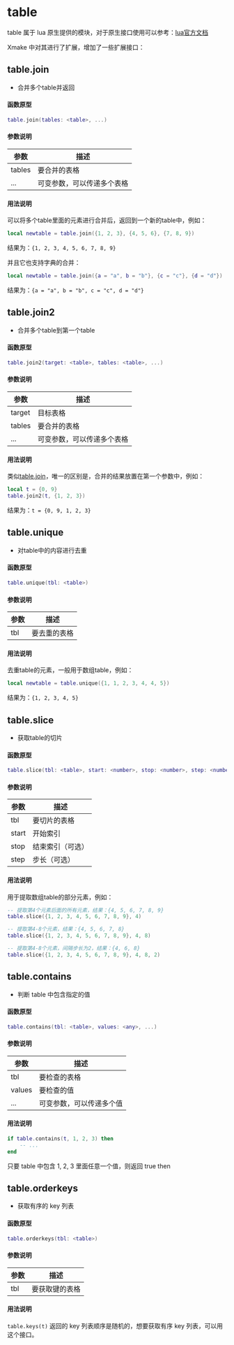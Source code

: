 
# table

table 属于 lua 原生提供的模块，对于原生接口使用可以参考：[lua官方文档](https://www.lua.org/manual/5.1/manual.html#5.5)

Xmake 中对其进行了扩展，增加了一些扩展接口：

## table.join

- 合并多个table并返回

#### 函数原型

```lua
table.join(tables: <table>, ...)
```

#### 参数说明

| 参数 | 描述 |
|------|------|
| tables | 要合并的表格 |
| ... | 可变参数，可以传递多个表格 |

#### 用法说明

可以将多个table里面的元素进行合并后，返回到一个新的table中，例如：

```lua
local newtable = table.join({1, 2, 3}, {4, 5, 6}, {7, 8, 9})
```

结果为：`{1, 2, 3, 4, 5, 6, 7, 8, 9}`

并且它也支持字典的合并：

```lua
local newtable = table.join({a = "a", b = "b"}, {c = "c"}, {d = "d"})
```

结果为：`{a = "a", b = "b", c = "c", d = "d"}`

## table.join2

- 合并多个table到第一个table

#### 函数原型

```lua
table.join2(target: <table>, tables: <table>, ...)
```

#### 参数说明

| 参数 | 描述 |
|------|------|
| target | 目标表格 |
| tables | 要合并的表格 |
| ... | 可变参数，可以传递多个表格 |

#### 用法说明

类似[table.join](#table-join)，唯一的区别是，合并的结果放置在第一个参数中，例如：

```lua
local t = {0, 9}
table.join2(t, {1, 2, 3})
```

结果为：`t = {0, 9, 1, 2, 3}`

## table.unique

- 对table中的内容进行去重

#### 函数原型

```lua
table.unique(tbl: <table>)
```

#### 参数说明

| 参数 | 描述 |
|------|------|
| tbl | 要去重的表格 |

#### 用法说明

去重table的元素，一般用于数组table，例如：

```lua
local newtable = table.unique({1, 1, 2, 3, 4, 4, 5})
```

结果为：`{1, 2, 3, 4, 5}`

## table.slice

- 获取table的切片

#### 函数原型

```lua
table.slice(tbl: <table>, start: <number>, stop: <number>, step: <number>)
```

#### 参数说明

| 参数 | 描述 |
|------|------|
| tbl | 要切片的表格 |
| start | 开始索引 |
| stop | 结束索引（可选） |
| step | 步长（可选） |

#### 用法说明

用于提取数组table的部分元素，例如：

```lua
-- 提取第4个元素后面的所有元素，结果：{4, 5, 6, 7, 8, 9}
table.slice({1, 2, 3, 4, 5, 6, 7, 8, 9}, 4)

-- 提取第4-8个元素，结果：{4, 5, 6, 7, 8}
table.slice({1, 2, 3, 4, 5, 6, 7, 8, 9}, 4, 8)

-- 提取第4-8个元素，间隔步长为2，结果：{4, 6, 8}
table.slice({1, 2, 3, 4, 5, 6, 7, 8, 9}, 4, 8, 2)
```

## table.contains

- 判断 table 中包含指定的值

#### 函数原型

```lua
table.contains(tbl: <table>, values: <any>, ...)
```

#### 参数说明

| 参数 | 描述 |
|------|------|
| tbl | 要检查的表格 |
| values | 要检查的值 |
| ... | 可变参数，可以传递多个值 |

#### 用法说明

```lua
if table.contains(t, 1, 2, 3) then
    -- ...
end
```

只要 table 中包含 1, 2, 3 里面任意一个值，则返回 true
then

## table.orderkeys

- 获取有序的 key 列表

#### 函数原型

```lua
table.orderkeys(tbl: <table>)
```

#### 参数说明

| 参数 | 描述 |
|------|------|
| tbl | 要获取键的表格 |

#### 用法说明

`table.keys(t)` 返回的 key 列表顺序是随机的，想要获取有序 key 列表，可以用这个接口。
